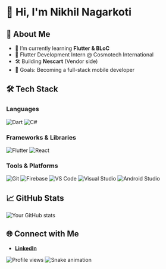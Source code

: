 # 👋 Hi, I'm Nikhil Nagarkoti

## 🚀 About Me
- 🌱 I’m currently learning **Flutter & BLoC**
- 💼 Flutter Development Intern @ Cosmotech International
- 🛠️ Building **Nescart** (Vendor side)
- 🎯 Goals: Becoming a full-stack mobile developer

## 🛠️ Tech Stack

### Languages
![Dart](https://img.shields.io/badge/Dart-0175C2?style=for-the-badge&logo=dart&logoColor=white)
![C#](https://img.shields.io/badge/C%23-239120?style=for-the-badge&logo=c-sharp&logoColor=white)


### Frameworks & Libraries
![Flutter](https://img.shields.io/badge/Flutter-02569B?style=for-the-badge&logo=flutter&logoColor=white)
![React](https://img.shields.io/badge/React-20232A?style=for-the-badge&logo=react&logoColor=61DAFB)


### Tools & Platforms
![Git](https://img.shields.io/badge/Git-F05033?style=for-the-badge&logo=git&logoColor=white)
![Firebase](https://img.shields.io/badge/Firebase-FFCA28?style=for-the-badge&logo=firebase&logoColor=black)
![VS Code](https://img.shields.io/badge/VS%20Code-007ACC?style=for-the-badge&logo=visual-studio-code&logoColor=white)
![Visual Studio](https://img.shields.io/badge/Visual%20Studio-5C2D91?style=for-the-badge&logo=visual-studio&logoColor=white)
![Android Studio](https://img.shields.io/badge/Android%20Studio-3DDC84?style=for-the-badge&logo=android-studio&logoColor=white)



## 📈 GitHub Stats
![Your GitHub stats](https://github-readme-stats.vercel.app/api?username=yourusername&show_icons=true&theme=radical)

## 🌐 Connect with Me
- [**LinkedIn**](https://www.linkedin.com/in/nikhil-nagarkoti-3b85a6366)  

![Profile views](https://komarev.com/ghpvc/?username=yourusername&color=blue)
![Snake animation](https://github.com/yourusername/yourusername/blob/output/github-contribution-grid-snake.svg)


